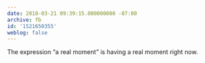 ```yaml
---
date: 2018-03-21 09:39:15.000000000 -07:00
archive: fb
id: '1521650355'
weblog: false
---
```


The expression “a real moment” is having a real moment right now.
